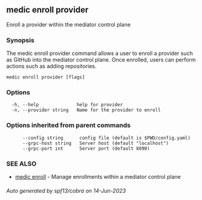 ## medic enroll provider

Enroll a provider within the mediator control plane

### Synopsis

The medic enroll provider command allows a user to enroll a provider
such as GitHub into the mediator control plane. Once enrolled, users can perform
actions such as adding repositories.

```
medic enroll provider [flags]
```

### Options

```
  -h, --help              help for provider
  -n, --provider string   Name for the provider to enroll
```

### Options inherited from parent commands

```
      --config string      config file (default is $PWD/config.yaml)
      --grpc-host string   Server host (default "localhost")
      --grpc-port int      Server port (default 8090)
```

### SEE ALSO

* [medic enroll](medic_enroll.md)	 - Manage enrollments within a mediator control plane

###### Auto generated by spf13/cobra on 14-Jun-2023

